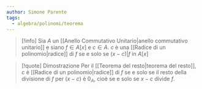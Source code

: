 ```yaml
---
author: Simone Parente
tags:
  - algebra/polinomi/teorema
---
```

>[!info] 
>Sia $A$ un [[Anello Commutativo Unitario|anello commutativo unitario]] e siano $f \in A[x]$ e $c \in A$. $c$ è una [[Radice di un polinomio|radice]] di $f$ se e solo se $(x-c)|f$ in $A[x]$

>[!quote] Dimostrazione
>Per il [[Teorema del resto|teorema del resto]], $c$ è [[Radice di un polinomio|radice]] di $f$ se e solo se il resto della divisione di $f$ per $(x-c)$ è $0_A$, cioè se e solo se $x-c$ divide $f$.
